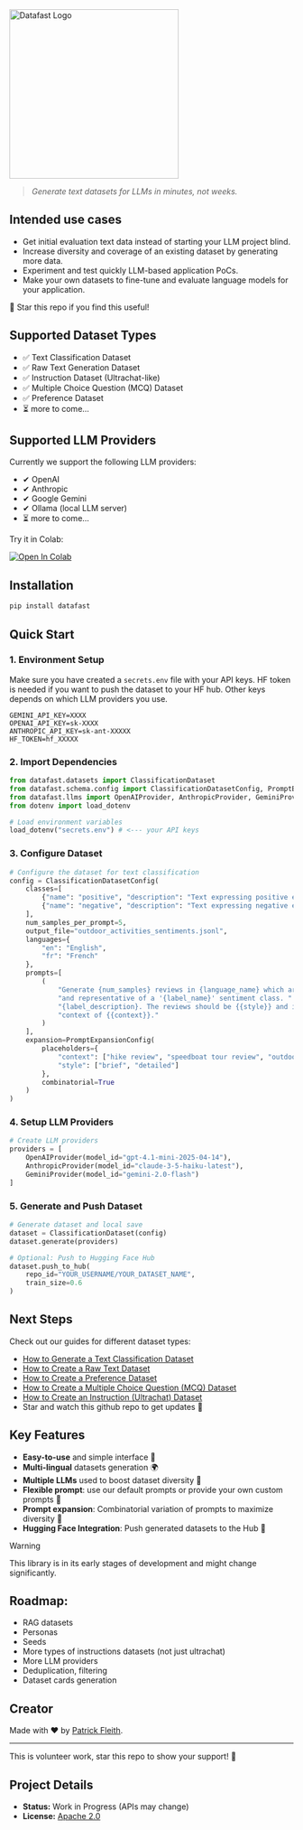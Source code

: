 <div align="left">
  <img src="./assets/Datafast Logo.png" alt="Datafast Logo" width="300px">
</div>
    
> *Generate text datasets for LLMs in minutes, not weeks.*

## Intended use cases
- Get initial evaluation text data instead of starting your LLM project blind.
- Increase diversity and coverage of an existing dataset by generating more data.
- Experiment and test quickly LLM-based application PoCs.
- Make your own datasets to fine-tune and evaluate language models for your application.

🌟 Star this repo if you find this useful! 

## Supported Dataset Types

- ✅ Text Classification Dataset
- ✅ Raw Text Generation Dataset
- ✅ Instruction Dataset (Ultrachat-like)
- ✅ Multiple Choice Question (MCQ) Dataset
- ✅ Preference Dataset
- ⏳ more to come...

## Supported LLM Providers

Currently we support the following LLM providers:

- ✔︎ OpenAI
- ✔︎ Anthropic
- ✔︎ Google Gemini
- ✔︎ Ollama (local LLM server)
- ⏳ more to come...


Try it in Colab: 

[![Open In Colab](https://colab.research.google.com/assets/colab-badge.svg)](https://colab.research.google.com/github/patrickfleith/datapipes/blob/main/notebooks/Datafast_Quickstart_Text_Classification.ipynb)


## Installation
```bash
pip install datafast
```

## Quick Start

### 1. Environment Setup

Make sure you have created a `secrets.env` file with your API keys.
HF token is needed if you want to push the dataset to your HF hub.
Other keys depends on which LLM providers you use.
```
GEMINI_API_KEY=XXXX
OPENAI_API_KEY=sk-XXXX
ANTHROPIC_API_KEY=sk-ant-XXXXX
HF_TOKEN=hf_XXXXX
```

### 2. Import Dependencies
```python
from datafast.datasets import ClassificationDataset
from datafast.schema.config import ClassificationDatasetConfig, PromptExpansionConfig
from datafast.llms import OpenAIProvider, AnthropicProvider, GeminiProvider
from dotenv import load_dotenv

# Load environment variables
load_dotenv("secrets.env") # <--- your API keys
```

### 3. Configure Dataset
```python
# Configure the dataset for text classification
config = ClassificationDatasetConfig(
    classes=[
        {"name": "positive", "description": "Text expressing positive emotions or approval"},
        {"name": "negative", "description": "Text expressing negative emotions or criticism"}
    ],
    num_samples_per_prompt=5,
    output_file="outdoor_activities_sentiments.jsonl",
    languages={
        "en": "English", 
        "fr": "French"
    },
    prompts=[
        (
            "Generate {num_samples} reviews in {language_name} which are diverse "
            "and representative of a '{label_name}' sentiment class. "
            "{label_description}. The reviews should be {{style}} and in the "
            "context of {{context}}."
        )
    ],
    expansion=PromptExpansionConfig(
        placeholders={
            "context": ["hike review", "speedboat tour review", "outdoor climbing experience"],
            "style": ["brief", "detailed"]
        },
        combinatorial=True
    )
)
```

### 4. Setup LLM Providers
```python
# Create LLM providers
providers = [
    OpenAIProvider(model_id="gpt-4.1-mini-2025-04-14"),
    AnthropicProvider(model_id="claude-3-5-haiku-latest"),
    GeminiProvider(model_id="gemini-2.0-flash")
]
```

### 5. Generate and Push Dataset
```python
# Generate dataset and local save
dataset = ClassificationDataset(config)
dataset.generate(providers)

# Optional: Push to Hugging Face Hub
dataset.push_to_hub(
    repo_id="YOUR_USERNAME/YOUR_DATASET_NAME",
    train_size=0.6
)
```

## Next Steps

Check out our guides for different dataset types:

* [How to Generate a Text Classification Dataset](https://patrickfleith.github.io/datafast/guides/generating_text_classification_datasets/)
* [How to Create a Raw Text Dataset](https://patrickfleith.github.io/datafast/guides/generating_text_datasets/)
* [How to Create a Preference Dataset](https://patrickfleith.github.io/datafast/guides/generating_preference_datasets/)
* [How to Create a Multiple Choice Question (MCQ) Dataset](https://patrickfleith.github.io/datafast/guides/generating_mcq_datasets/)
* [How to Create an Instruction (Ultrachat) Dataset](https://patrickfleith.github.io/datafast/guides/generating_ultrachat_datasets/)
* Star and watch this github repo to get updates 🌟

## Key Features

* **Easy-to-use** and simple interface 🚀
* **Multi-lingual** datasets generation 🌍
* **Multiple LLMs** used to boost dataset diversity 🤖
* **Flexible prompt**: use our default prompts or provide your own custom prompts 📝
* **Prompt expansion**: Combinatorial variation of prompts to maximize diversity 🔄
* **Hugging Face Integration**: Push generated datasets to the Hub 🤗

> [!WARNING]
> This library is in its early stages of development and might change significantly.

## Roadmap:

- RAG datasets
- Personas
- Seeds
- More types of instructions datasets (not just ultrachat)
- More LLM providers
- Deduplication, filtering
- Dataset cards generation

## Creator

Made with ❤️ by [Patrick Fleith](https://www.linkedin.com/in/patrick-fleith/).

<hr> 

This is volunteer work, star this repo to show your support! 🙏


## Project Details
- **Status:** Work in Progress (APIs may change)
- **License:** [Apache 2.0](LICENSE)
